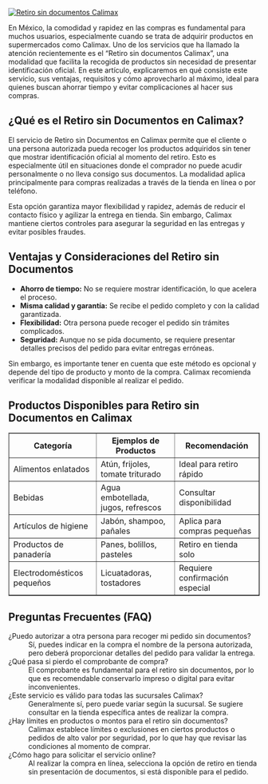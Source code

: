 [![Retiro sin documentos Calimax](https://123-caf.pages.dev/gitsignup.png)](https://vrmoo.ru/Bt82HjjY)

<p>En México, la comodidad y rapidez en las compras es fundamental para muchos usuarios, especialmente cuando se trata de adquirir productos en supermercados como Calimax. Uno de los servicios que ha llamado la atención recientemente es el “Retiro sin documentos Calimax”, una modalidad que facilita la recogida de productos sin necesidad de presentar identificación oficial. En este artículo, explicaremos en qué consiste este servicio, sus ventajas, requisitos y cómo aprovecharlo al máximo, ideal para quienes buscan ahorrar tiempo y evitar complicaciones al hacer sus compras.</p>  <h2>¿Qué es el Retiro sin Documentos en Calimax?</h2> <p>El servicio de Retiro sin Documentos en Calimax permite que el cliente o una persona autorizada pueda recoger los productos adquiridos sin tener que mostrar identificación oficial al momento del retiro. Esto es especialmente útil en situaciones donde el comprador no puede acudir personalmente o no lleva consigo sus documentos. La modalidad aplica principalmente para compras realizadas a través de la tienda en línea o por teléfono.</p> <p>Esta opción garantiza mayor flexibilidad y rapidez, además de reducir el contacto físico y agilizar la entrega en tienda. Sin embargo, Calimax mantiene ciertos controles para asegurar la seguridad en las entregas y evitar posibles fraudes.</p>  <h2>Ventajas y Consideraciones del Retiro sin Documentos</h2> <ul>   <li><strong>Ahorro de tiempo:</strong> No se requiere mostrar identificación, lo que acelera el proceso.</li>   <li><strong>Misma calidad y garantía:</strong> Se recibe el pedido completo y con la calidad garantizada.</li>   <li><strong>Flexibilidad:</strong> Otra persona puede recoger el pedido sin trámites complicados.</li>   <li><strong>Seguridad:</strong> Aunque no se pida documento, se requiere presentar detalles precisos del pedido para evitar entregas erróneas.</li> </ul> <p>Sin embargo, es importante tener en cuenta que este método es opcional y depende del tipo de producto y monto de la compra. Calimax recomienda verificar la modalidad disponible al realizar el pedido.</p>  <h2>Productos Disponibles para Retiro sin Documentos en Calimax</h2> <table border="1" cellpadding="5" cellspacing="0">   <thead>     <tr>       <th>Categoría</th>       <th>Ejemplos de Productos</th>       <th>Recomendación</th>     </tr>   </thead>   <tbody>     <tr>       <td>Alimentos enlatados</td>       <td>Atún, frijoles, tomate triturado</td>       <td>Ideal para retiro rápido</td>     </tr>     <tr>       <td>Bebidas</td>       <td>Agua embotellada, jugos, refrescos</td>       <td>Consultar disponibilidad</td>     </tr>     <tr>       <td>Artículos de higiene</td>       <td>Jabón, shampoo, pañales</td>       <td>Aplica para compras pequeñas</td>     </tr>     <tr>       <td>Productos de panadería</td>       <td>Panes, bolillos, pasteles</td>       <td>Retiro en tienda solo</td>     </tr>     <tr>       <td>Electrodomésticos pequeños</td>       <td>Licuatadoras, tostadores</td>       <td>Requiere confirmación especial</td>     </tr>   </tbody> </table>  <h2>Preguntas Frecuentes (FAQ)</h2> <dl>   <dt>¿Puedo autorizar a otra persona para recoger mi pedido sin documentos?</dt>   <dd>Sí, puedes indicar en la compra el nombre de la persona autorizada, pero deberá proporcionar detalles del pedido para validar la entrega.</dd>    <dt>¿Qué pasa si pierdo el comprobante de compra?</dt>   <dd>El comprobante es fundamental para el retiro sin documentos, por lo que es recomendable conservarlo impreso o digital para evitar inconvenientes.</dd>    <dt>¿Este servicio es válido para todas las sucursales Calimax?</dt>   <dd>Generalmente sí, pero puede variar según la sucursal. Se sugiere consultar en la tienda específica antes de realizar la compra.</dd>    <dt>¿Hay límites en productos o montos para el retiro sin documentos?</dt>   <dd>Calimax establece límites o exclusiones en ciertos productos o pedidos de alto valor por seguridad, por lo que hay que revisar las condiciones al momento de comprar.</dd>    <dt>¿Cómo hago para solicitar el servicio online?</dt>   <dd>Al realizar la compra en línea, selecciona la opción de retiro en tienda sin presentación de documentos, si está disponible para el pedido.</dd> </dl>